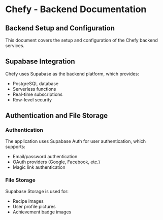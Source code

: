 # Chefy - Backend Documentation

## Backend Setup and Configuration

This document covers the setup and configuration of the Chefy backend services.

## Supabase Integration

Chefy uses Supabase as the backend platform, which provides:
- PostgreSQL database
- Serverless functions
- Real-time subscriptions
- Row-level security

## Authentication and File Storage

### Authentication
The application uses Supabase Auth for user authentication, which supports:
- Email/password authentication
- OAuth providers (Google, Facebook, etc.)
- Magic link authentication

### File Storage
Supabase Storage is used for:
- Recipe images
- User profile pictures
- Achievement badge images